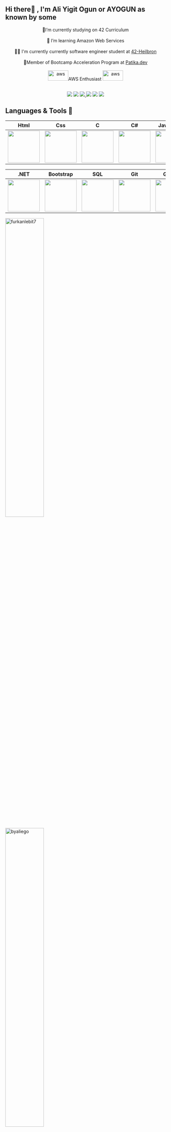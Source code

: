 
## Hi there👋 , I'm Ali Yigit Ogun or AYOGUN as known by some 

<p align="center">
🔭I’m currently studying on 42 Curriculum</br></br>🌱 I’m learning Amazon Web Services</br></br>👨‍💻 I'm currently currently software engineer student at <a target="_blank" href="https://www.42heilbronn.de/en/">42-Heilbron</a></br></br>
🚀Member of Bootcamp Acceleration Program at <a target="_blank" href="https://www.patika.dev">Patika.dev</a></br></br>
<a href="https://emoji.gg/emoji/8708-aws"><img vertical-align="2px" src="https://emoji.gg/assets/emoji/8708-aws.png" width="64px" height="32px" alt="aws"></a>AWS Enthusiast <a href="https://emoji.gg/emoji/8708-aws"><img vertical-align="2px" src="https://emoji.gg/assets/emoji/8708-aws.png" width="64px" height="32px" alt="aws"></a> </br></br>
</p>


<p align="center">
 <a target="_blank" href="https://github.com/byaliego"><img src="https://img.shields.io/badge/GitHub-100000?style=for-the-badge&logo=github&logoColor=white"></a>
  <a target="_blank" href="https://www.hackerrank.com/yigitogun"><img src="https://img.shields.io/badge/-Hackerrank-2EC866?style=for-the-badge&logo=HackerRank&logoColor=white"></a>
  <a target="_blank" href="https://www.linkedin.com/in/ayogun/"><img src="https://img.shields.io/badge/LinkedIn-0077B5?style=for-the-badge&logo=linkedin&logoColor=white">   </a>
  <a target="_blank" href="https://twitter.com/otigiy"><img src="https://img.shields.io/badge/Twitter-1DA1F2?style=for-the-badge&logo=twitter&logoColor=white"></a>
 <a target="_blank" href="mailto:yigitogun@gmail.com"><img src="https://img.shields.io/badge/Gmail-D14836?style=for-the-badge&logo=gmail&logoColor=white"></a>
 <a target="_blank" href="https://medium.com/@yigitogun"><img src="https://img.shields.io/badge/Medium-12100E?style=for-the-badge&logo=medium&logoColor=white"></a>
  </p>


## Languages & Tools 💪

|Html|Css|C|C#|Javascript|React|Redux|AWS
|:-:|:-:|:-:|:-:|:-:|:-:|:-:|:-:|
|<img style="width: 100px" src="https://media.giphy.com/media/QssGEmpkyEOhBCb7e1/giphy.gif">|<img style="width: 100px" src="https://media.giphy.com/media/CEHtFH3rJ6xdhBUKIT/giphy.gif">|<img style="width: 100px" src="https://upload.wikimedia.org/wikipedia/commons/thumb/1/18/C_Programming_Language.svg/1200px-C_Programming_Language.svg.png">|<img style="width: 100px" src="https://seeklogo.com/images/C/c-sharp-c-logo-02F17714BA-seeklogo.com.png">|<img style="width: 100px" src="https://media.giphy.com/media/ln7z2eWriiQAllfVcn/giphy.gif">|<img style="width: 100px" src="https://media.giphy.com/media/eNAsjO55tPbgaor7ma/giphy.gif">|<img style="width: 100px" src="https://seeklogo.com/images/R/redux-logo-9CA6836C12-seeklogo.com.png">|<img style="width: 100px" src="https://d1muf25xaso8hp.cloudfront.net/https%3A%2F%2Fs3.amazonaws.com%2Fappforest_uf%2Ff1626431185579x696909144901865600%2F%25231-AWS-File-uploader-Any-size%25281%2529.gif?w=&h=&auto=compress&dpr=1&fit=max">

|.NET|Bootstrap|SQL|Git|Github|VS Code
|:-:|:-:|:-:|:-:|:-:|:-:|
|<img style="width: 100px" src="https://upload.wikimedia.org/wikipedia/commons/thumb/e/ee/.NET_Core_Logo.svg/1024px-.NET_Core_Logo.svg.png">|<img style="width: 100px" src="https://media2.giphy.com/media/Sr8xDpMwVKOHUWDVRD/giphy.gif?cid=6c09b9521b8r2almq2m8f5noc396mgddyom161xj91bbsf0l&rid=giphy.gif&ct=s">|<img style="width: 100px" src="https://media1.giphy.com/media/EK5nB6wQKKN86j7GWx/giphy.gif?cid=790b76113fd65a9386daf6b2bd86487884627fdfdf1a597a&rid=giphy.gif&ct=s">|<img style="width: 100px" src="https://media.giphy.com/media/kH1DBkPNyZPOk0BxrM/giphy.gif">|<img style="width: 100px" src="https://media.giphy.com/media/KzJkzjggfGN5Py6nkT/giphy.gif">|<img style="width: 100px" src="https://media.giphy.com/media/IdyAQJVN2kVPNUrojM/giphy.gif">


<span><img style="width: 49%" src="https://github-readme-stats.vercel.app/api?username=byaliego&show_icons=true&locale=en" alt="furkanlebit7" /></span>
<br/>
<span><img style="width: 49%" src="https://github-readme-streak-stats.herokuapp.com/?user=byaliego&" alt="byaliego" /></span>
<br/>
<span><img style="width: 30%" src="https://github-readme-stats.vercel.app/api/top-langs?username=byaliego&show_icons=true&locale=en&layout=compact" alt="byaliego" /></span>
 


